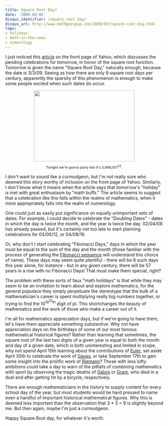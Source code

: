 ```yaml
---
title: Square Root Day?
date: '2009-03-02'
disqus_identifier: /square_root_day/
disqus_url: http://www.mathgoespop.com/2009/03/square-root-day.html
tags:
- holidays
- math-in-the-news
- numerology
---
```

I just noticed this <a href="http://news.yahoo.com/s/ap/20090303/ap_on_fe_st/odd_square_root_day">article</a> on the front page of Yahoo, which discusses the pending celebrations for tomorrow, in honor of the square root function.  Tomorrow is given the name "Square Root Day," naturally enough, because the date is 3/3/09.  Seeing as how there are only 9 square root days per century, apparently the sparsity of this phenomenon is enough to make some people excited when such dates do occur.

<div style="text-align: center;"><a href="http://4.bp.blogspot.com/_fM0L9abY3bo/SayoeAqRMkI/AAAAAAAAANY/5Vb7pUy2ths/s1600-h/sqrtday.jpg"><img style="margin: 0px auto 10px; display: block; text-align: center; cursor: pointer; width: 320px; height: 226px;" src="http://4.bp.blogspot.com/_fM0L9abY3bo/SayoeAqRMkI/AAAAAAAAANY/5Vb7pUy2ths/s320/sqrtday.jpg" border="0" /></a><span style="font-size:78%;">Tonight we're gonna party like it's 3,996,001<sup>1/2</sup>.</span></div>

I don't want to sound like a curmudgeon, but I'm not really sure who deemed this story worthy of inclusion on the front page of Yahoo. Similarly, I don't know what it means when the article says that tomorrow's "holiday" is met with great enthusiasm by "math buffs."  The article seems to suggest that a celebration like this falls within the realms of mathematics, when it more appropriately falls into the realm of numerology.

One could just as easily put significance on equally unimportant sets of dates.  For example, I could decide to celebrate the "Doubling Dates" - dates in which the day is twice the month, and the year is twice the day.  02/04/08 has already passed, but it's certainly not too late to start planning celebrations for 03/06/12, or 04/08/16.

Or, why don't I start celebrating "Fibonacci Days," days in which the year must be equal to the sum of the day and the month (those familiar with the process of generating the <a href="http://en.wikipedia.org/wiki/Fibonacci_number">Fibonacci sequence</a> will understand this choice of name).  These days may seem quite plentiful - there will be 8 such days this year alone, for instance - but in any given century, there will be 57 years in a row with no Fibonacci Days!  That must make them special, right?

The problem with these sorts of faux "math holidays" is that while they may seem to be an invitation to learn about and explore mathematics, for the general populace they simply perpetuate the stereotype that the bulk of a mathematician's career is spent multiplying really big numbers together, or trying to find the 10<sup>10<sup>10</sup>th</sup> digit of pi.  This shortchanges the beauty of mathematics and the work of those who make a career out of it.

I'm all for mathematics appreciation days, but if we're going to have them, let's have them appreciate something substantive.  Why not have appreciation days on the birthdays of some of our most famous mathematical historical figures?  Rather than learning that sometimes, the square root of the last two digits of a given year is equal to both the month and day of a given date, which is both uninteresting and limited in scope, why not spend April 15th learning about the contributions of <a href="http://en.wikipedia.org/wiki/Leonhard_Euler">Euler</a>, set aside April 30th to celebrate the work of <a href="http://en.wikipedia.org/wiki/Gauss">Gauss</a>, or take September 17th to gain some insight into the prolific work of <a href="http://en.wikipedia.org/wiki/Riemann">Riemann</a>?  Those with less lofty ambitions could take a day to warn of the pitfalls of combining mathematics with sport by observing the tragic deaths of <a href="http://en.wikipedia.org/wiki/%C3%89variste_Galois">Galois</a> or <a href="http://en.wikipedia.org/wiki/J%C3%B8rgen_Pedersen_Gram">Gram</a>, who died in a duel and after getting hit by a bicycle, respectively.

There are enough mathematicians in the history to supply content for every school day of the year, but most students would be hard pressed to name even a handful of important historical mathematical figures.  Why this is deemed less important than the observation that 3 * 3 = 9 is slightly beyond me.  But then again, maybe I'm just a curmudgeon.

Happy Square Root day, for whatever it's worth.
